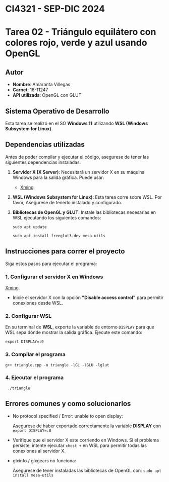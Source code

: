 # CI4321 - SEP-DIC 2024

# Tarea 02 - Triángulo equilátero con colores rojo, verde y azul usando OpenGL

## Autor

- **Nombre**: Amaranta Villegas 
- **Carnet**: 16-11247
- **API utilizada**: OpenGL con GLUT

## Sistema Operativo de Desarrollo

Esta tarea se realizó en el SO **Windows 11** utilizando **WSL (Windows Subsystem for Linux).**

## Dependencias utilizadas 

Antes de poder compilar y ejecutar el código, asegurese de tener las siguientes dependencias instaladas:

1. **Servidor X (X Server)**: Necesitará un servidor X en su máquina Windows para la salida gráfica. Puede usar:
    - [Xming](https://sourceforge.net/projects/xming/)

2. **WSL (Windows Subsystem for Linux)**: Esta tarea corre sobre WSL. Por favor, Asegurese de tenerlo instalado y configurado.

3. **Bibliotecas de OpenGL y GLUT**: Instale las bibliotecas necesarias en WSL ejecutando los siguientes comandos:
    ```
    sudo apt update
    ```
    ```
    sudo apt install freeglut3-dev mesa-utils
    ```

## Instrucciones para correr el proyecto

Siga estos pasos para ejecutar el programa:

### 1. Configurar el servidor X en Windows

[Xming](https://sourceforge.net/projects/xming/).
- Inicie el servidor X con la opción **"Disable access control"** para permitir conexiones desde WSL.

### 2. Configurar WSL

En su terminal de **WSL**, exporte la variable de entorno `DISPLAY` para que WSL sepa dónde mostrar la salida gráfica. Ejecute este comando:

```export DISPLAY=:0 ```

### 3. Compilar el programa

```g++ triangle.cpp -o triangle -lGL -lGLU -lglut```

### 4. Ejecutar el programa

``` ./triangle```

## Errores comunes y como solucionarlos

- No protocol specified / Error: unable to open display:

    Asegurese de haber exportado correctamente la variable **DISPLAY** con ```export DISPLAY=:0```

- Verifique que el servidor X este corriendo en Windows.
    Si el problema persiste, intente ejecutar ```xhost +``` en WSL para permitir todas las conexiones al servidor X.
- glxinfo / glxgears no funciona:

    Asegurese de tener instaladas las bibliotecas de OpenGL con:
    ```sudo apt install mesa-utils```